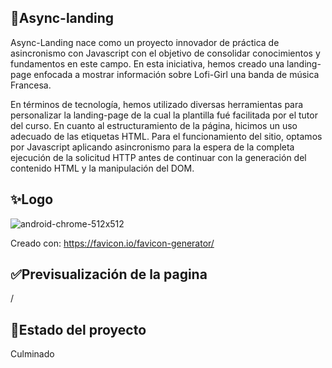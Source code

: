 ## 🧡Async-landing

Async-Landing nace como un proyecto innovador de práctica de asincronismo con Javascript con el objetivo de consolidar conocimientos y fundamentos en este campo. En esta iniciativa, hemos creado una landing-page enfocada a mostrar información sobre Lofi-Girl una banda de música Francesa.

En términos de tecnología, hemos utilizado diversas herramientas para personalizar la landing-page de la cual la plantilla fué facilitada por el tutor del curso. En cuanto al estructuramiento de la página, hicimos un uso adecuado de las etiquetas HTML. Para el funcionamiento del sitio, optamos por Javascript aplicando asincronismo para la espera de la completa ejecución de la solicitud HTTP antes de continuar con la generación del contenido HTML y la manipulación del DOM. 

## ✨Logo

![android-chrome-512x512](https://github.com/mstovarh/async-landing/assets/107591274/0a0ef41d-8901-4d31-b6f8-860ced7eb456)

Creado con: <a>https://favicon.io/favicon-generator/</a>

## ✅Previsualización de la pagina

<a>/</a>

## 📌Estado del proyecto

Culminado
